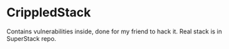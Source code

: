 # CrippledStack
Contains vulnerabilities inside, done for my friend to hack it.
Real stack is in SuperStack repo.
